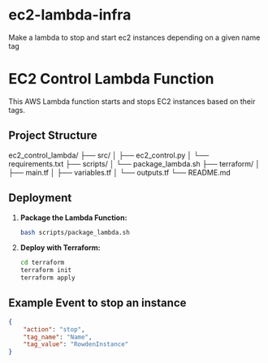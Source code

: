 # ec2-lambda-infra

Make a lambda to stop and start ec2 instances depending on a given name tag

# EC2 Control Lambda Function

This AWS Lambda function starts and stops EC2 instances based on their tags.

## Project Structure

ec2_control_lambda/
├── src/
│ ├── ec2_control.py
│ └── requirements.txt
├── scripts/
│ └── package_lambda.sh
├── terraform/
│ ├── main.tf
│ ├── variables.tf
│ └── outputs.tf
└── README.md


## Deployment

1. **Package the Lambda Function:**

    ```bash
    bash scripts/package_lambda.sh
    ```

2. **Deploy with Terraform:**

    ```bash
    cd terraform
    terraform init
    terraform apply
    ```

## Example Event to stop an instance

```json
{
    "action": "stop",
    "tag_name": "Name",
    "tag_value": "RowdenInstance"
}

